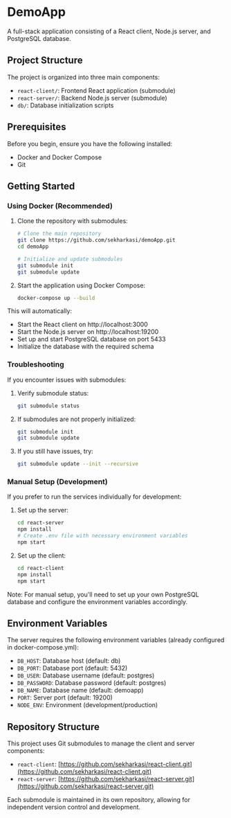 # DemoApp

A full-stack application consisting of a React client, Node.js server, and PostgreSQL database.

## Project Structure

The project is organized into three main components:

- `react-client/`: Frontend React application (submodule)
- `react-server/`: Backend Node.js server (submodule)
- `db/`: Database initialization scripts

## Prerequisites

Before you begin, ensure you have the following installed:

- Docker and Docker Compose
- Git

## Getting Started

### Using Docker (Recommended)

1. Clone the repository with submodules:

   ```bash
   # Clone the main repository
   git clone https://github.com/sekharkasi/demoApp.git
   cd demoApp

   # Initialize and update submodules
   git submodule init
   git submodule update
   ```

2. Start the application using Docker Compose:
   ```bash
   docker-compose up --build
   ```

This will automatically:

- Start the React client on http://localhost:3000
- Start the Node.js server on http://localhost:19200
- Set up and start PostgreSQL database on port 5433
- Initialize the database with the required schema

### Troubleshooting

If you encounter issues with submodules:

1. Verify submodule status:

   ```bash
   git submodule status
   ```

2. If submodules are not properly initialized:

   ```bash
   git submodule init
   git submodule update
   ```

3. If you still have issues, try:
   ```bash
   git submodule update --init --recursive
   ```

### Manual Setup (Development)

If you prefer to run the services individually for development:

1. Set up the server:

   ```bash
   cd react-server
   npm install
   # Create .env file with necessary environment variables
   npm start
   ```

2. Set up the client:
   ```bash
   cd react-client
   npm install
   npm start
   ```

Note: For manual setup, you'll need to set up your own PostgreSQL database and configure the environment variables accordingly.

## Environment Variables

The server requires the following environment variables (already configured in docker-compose.yml):

- `DB_HOST`: Database host (default: db)
- `DB_PORT`: Database port (default: 5432)
- `DB_USER`: Database username (default: postgres)
- `DB_PASSWORD`: Database password (default: postgres)
- `DB_NAME`: Database name (default: demoapp)
- `PORT`: Server port (default: 19200)
- `NODE_ENV`: Environment (development/production)

## Repository Structure

This project uses Git submodules to manage the client and server components:

- `react-client`: [https://github.com/sekharkasi/react-client.git](https://github.com/sekharkasi/react-client.git)
- `react-server`: [https://github.com/sekharkasi/react-server.git](https://github.com/sekharkasi/react-server.git)

Each submodule is maintained in its own repository, allowing for independent version control and development.
